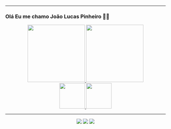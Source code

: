 _______________________________________________________________________________________________________________________________
### Olá Eu me chamo João Lucas Pinheiro 🤠🤠 
<div align="center">
  <a href="https://github.com/joaolucaspinheiro">
  <img height="180em" src="https://github-readme-stats.vercel.app/api?username=joaolucaspinheiro&show_icons=true&theme=dracula&include_all_commits=true&count_private=true"/>
  <img height="180em" src="https://github-readme-stats.vercel.app/api/top-langs/?username=joaolucaspinheiro&layout=compact&langs_count=7&theme=dracula"/>
    <br>
  <img height="80em" src="https://cdn.jsdelivr.net/gh/devicons/devicon/icons/java/java-plain.svg" /> 
    <img height ="80em" img src="https://cdn.jsdelivr.net/gh/devicons/devicon/icons/python/python-original.svg" />
         
  

  _______________________________________________________________________________________________________________________________
  
  <div>
    <a href="https://www.instagram.com/joaolpo_/" target="_blank"><img src="https://img.shields.io/badge/-Instagram-%23E4405F?style=for-the-badge&logo=instagram&logoColor=white" target="_blank"></a>
    <a href="https://www.twitch.tv/gartiow" target="_blank"><img src="https://img.shields.io/badge/Twitch-9146FF?style=for-the-badge&logo=twitch&logoColor=white" target="_blank"></a>
   <a href = "mailto:lucasdallas25@gmail.com"><img src="https://img.shields.io/badge/-Gmail-%23333?style=for-the-badge&logo=gmail&logoColor=white" target="_blank"></a>
  <br>
  </div>
